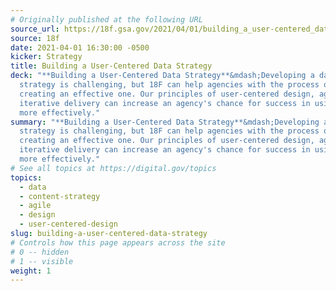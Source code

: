 ```yaml
---
# Originally published at the following URL
source_url: https://18f.gsa.gov/2021/04/01/building_a_user-centered_data_strategy/
source: 18f
date: 2021-04-01 16:30:00 -0500
kicker: Strategy
title: Building a User-Centered Data Strategy
deck: "**Building a User-Centered Data Strategy**&mdash;Developing a data
  strategy is challenging, but 18F can help agencies with the process of
  creating an effective one. Our principles of user-centered design, agile, and
  iterative delivery can increase an agency's chance for success in using data
  more effectively."
summary: "**Building a User-Centered Data Strategy**&mdash;Developing a data
  strategy is challenging, but 18F can help agencies with the process of
  creating an effective one. Our principles of user-centered design, agile, and
  iterative delivery can increase an agency's chance for success in using data
  more effectively."
# See all topics at https://digital.gov/topics
topics:
  - data
  - content-strategy
  - agile
  - design
  - user-centered-design
slug: building-a-user-centered-data-strategy
# Controls how this page appears across the site
# 0 -- hidden
# 1 -- visible
weight: 1
---
```

